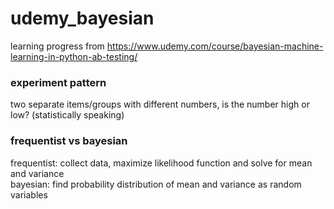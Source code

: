 # udemy_bayesian
learning progress from https://www.udemy.com/course/bayesian-machine-learning-in-python-ab-testing/

<h3> experiment pattern </h3>
two separate items/groups with different numbers, is the number high or low? (statistically speaking)

<h3> frequentist vs bayesian </h3>
frequentist: collect data, maximize likelihood function and solve for mean and variance <br/> 
bayesian: find probability distribution of mean and variance as random variables <br/>

